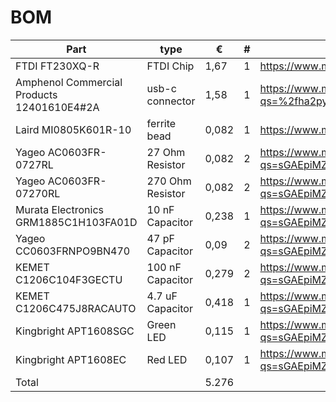 # BOM

| Part                                       | type             | €     | # | mouser link                                                      |
| ------------------------------------------ | ---------------- | ----- | - | ---------------------------------------------------------------- |
| FTDI FT230XQ-R                             | FTDI Chip        | 1,67  | 1 | https://www.mouser.de/ProductDetail/?qs=sGAEpiMZZMvVkErl6zY%252bqeI5xuGNHfx4 |
| Amphenol Commercial Products 12401610E4#2A | usb-c connector  | 1,58  | 1 | https://www.mouser.de/ProductDetail/?qs=%2fha2pyFaduhD8L%252bjK7Aim1jn6O2OKcyofyrAf8KXJbK2kIQuarPnVQ%3d%3d |
| Laird MI0805K601R-10                       | ferrite bead     | 0,082 | 1 | https://www.mouser.de/ProductDetail/?qs=bbdZqDPQhEXXIHxc191aOg== |
| Yageo AC0603FR-0727RL                      | 27 Ohm Resistor  | 0,082 | 2 | https://www.mouser.de/ProductDetail/?qs=sGAEpiMZZMvdGkrng054t1dXgLbs7QPXciPaQyB1oeQ%3d |
| Yageo AC0603FR-07270RL                     | 270 Ohm Resistor | 0,082 | 2 | https://www.mouser.de/ProductDetail/?qs=sGAEpiMZZMvdGkrng054t1dXgLbs7QPXSCTevjlHrd4%3d |
| Murata Electronics GRM1885C1H103FA01D      | 10 nF Capacitor  | 0,238 | 1 | https://www.mouser.de/ProductDetail/?qs=sGAEpiMZZMs0AnBnWHyRQOb7MRsf9BdGiSHXnbCMFxevz49zH%252bFcQQ%3d%3d |
| Yageo CC0603FRNPO9BN470                    | 47 pF Capacitor  | 0,09  | 2 | https://www.mouser.de/ProductDetail/?qs=sGAEpiMZZMs0AnBnWHyRQDvo%2fxRt9F0%2fJ1yd%2ftl4%2fLI%3d |
| KEMET C1206C104F3GECTU                     | 100 nF Capacitor | 0,279 | 2 | https://www.mouser.de/ProductDetail/?qs=sGAEpiMZZMs0AnBnWHyRQN7%2fAA2D2lPP96%2fqyDGEApomhDuJ0w2ehg%3d%3d |
| KEMET C1206C475J8RACAUTO                   | 4.7 uF Capacitor | 0,418 | 1 | https://www.mouser.de/ProductDetail/?qs=sGAEpiMZZMs0AnBnWHyRQIoJvxUMyWn4gfq97LFtE%252bAgQv728jvN8g%3d%3d |
| Kingbright APT1608SGC                      | Green LED        | 0,115 | 1 | https://www.mouser.de/ProductDetail/?qs=sGAEpiMZZMseGfSY3csMkeytxqHAv00AcF6Dm1xSW98%3d |
| Kingbright APT1608EC                       | Red LED 			| 0,107 | 1 | https://www.mouser.de/ProductDetail/?qs=sGAEpiMZZMseGfSY3csMkeytxqHAv00Aff4kcuIAmaQ%3d |
| Total                                      |                  | 5.276 |   | |
